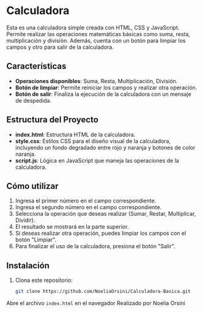 # Calculadora 

Esta es una calculadora simple creada con HTML, CSS y JavaScript. Permite realizar las operaciones matemáticas básicas como suma, resta, multiplicación y división. Además, cuenta con un botón para limpiar los campos y otro para salir de la calculadora.

## Características

- **Operaciones disponibles**: Suma, Resta, Multiplicación, División.
- **Botón de limpiar**: Permite reiniciar los campos y realizar otra operación.
- **Botón de salir**: Finaliza la ejecución de la calculadora con un mensaje de despedida.

## Estructura del Proyecto

- **index.html**: Estructura HTML de la calculadora.
- **style.css**: Estilos CSS para el diseño visual de la calculadora, incluyendo un fondo degradado entre rojo y naranja y botones de color naranja.
- **script.js**: Lógica en JavaScript que maneja las operaciones de la calculadora.

## Cómo utilizar

1. Ingresa el primer número en el campo correspondiente.
2. Ingresa el segundo número en el campo correspondiente.
3. Selecciona la operación que deseas realizar (Sumar, Restar, Multiplicar, Dividir).
4. El resultado se mostrará en la parte superior.
5. Si deseas realizar otra operación, puedes limpiar los campos con el botón "Limpiar".
6. Para finalizar el uso de la calculadora, presiona el botón "Salir".

## Instalación

1. Clona este repositorio: 
   ```bash
   git clone https://github.com/NoeliaOrsini/Calculadora-Basica.git

Abre el archivo `index.html` en el navegador 
Realizado por Noelia Orsini 

